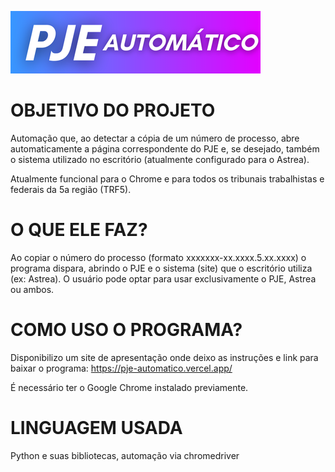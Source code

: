 ![Logo](logowide.png)
# OBJETIVO DO PROJETO
Automação que, ao detectar a cópia de um número de processo, abre automaticamente a página correspondente do PJE e, se desejado, também o sistema utilizado no escritório (atualmente configurado para o Astrea).

Atualmente funcional para o Chrome e para todos os tribunais trabalhistas e federais da 5a região (TRF5).

# O QUE ELE FAZ?

Ao copiar o número do processo (formato xxxxxxx-xx.xxxx.5.xx.xxxx) o programa dispara, abrindo o PJE e o sistema (site) que o escritório utiliza (ex: Astrea). O usuário pode optar para usar exclusivamente o PJE, Astrea ou ambos.

# COMO USO O PROGRAMA?
Disponibilizo um site de apresentação onde deixo as instruções e link para baixar o programa: https://pje-automatico.vercel.app/

É necessário ter o Google Chrome instalado previamente.

# LINGUAGEM USADA
Python e suas bibliotecas, automação via chromedriver







